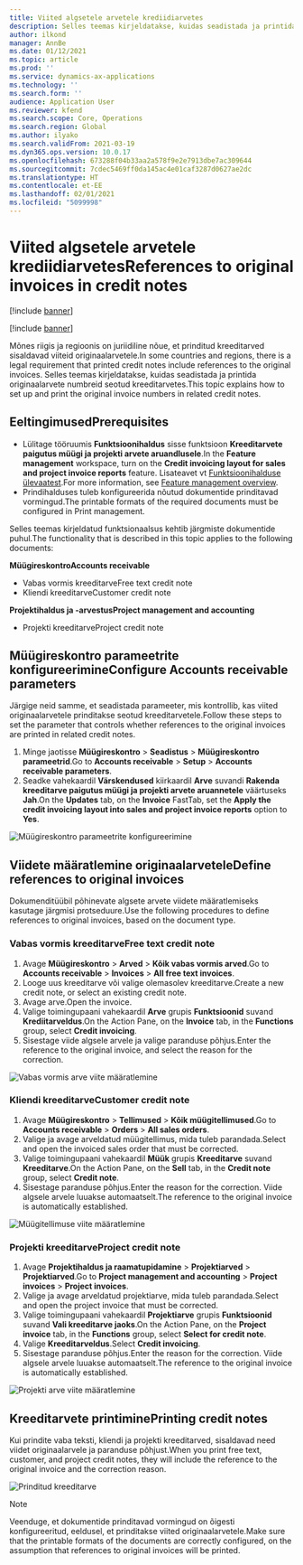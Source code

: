 ```yaml
---
title: Viited algsetele arvetele krediidiarvetes
description: Selles teemas kirjeldatakse, kuidas seadistada ja printida originaalarvete numbreid seotud kreeditarvetes.
author: ilkond
manager: AnnBe
ms.date: 01/12/2021
ms.topic: article
ms.prod: ''
ms.service: dynamics-ax-applications
ms.technology: ''
ms.search.form: ''
audience: Application User
ms.reviewer: kfend
ms.search.scope: Core, Operations
ms.search.region: Global
ms.author: ilyako
ms.search.validFrom: 2021-03-19
ms.dyn365.ops.version: 10.0.17
ms.openlocfilehash: 673288f04b33aa2a578f9e2e7913dbe7ac309644
ms.sourcegitcommit: 7cdec5469ff0da145ac4e01caf3287d0627ae2dc
ms.translationtype: HT
ms.contentlocale: et-EE
ms.lasthandoff: 02/01/2021
ms.locfileid: "5099998"
---
```

# <a name="references-to-original-invoices-in-credit-notes"></a><span data-ttu-id="f6c48-103">Viited algsetele arvetele krediidiarvetes</span><span class="sxs-lookup"><span data-stu-id="f6c48-103">References to original invoices in credit notes</span></span>

[!include [banner](../includes/banner.md)]

[!include [banner](../includes/preview-banner.md)]

<span data-ttu-id="f6c48-104">Mõnes riigis ja regioonis on juriidiline nõue, et prinditud kreeditarved sisaldavad viiteid originaalarvetele.</span><span class="sxs-lookup"><span data-stu-id="f6c48-104">In some countries and regions, there is a legal requirement that printed credit notes include references to the original invoices.</span></span> <span data-ttu-id="f6c48-105">Selles teemas kirjeldatakse, kuidas seadistada ja printida originaalarvete numbreid seotud kreeditarvetes.</span><span class="sxs-lookup"><span data-stu-id="f6c48-105">This topic explains how to set up and print the original invoice numbers in related credit notes.</span></span>

## <a name="prerequisites"></a><span data-ttu-id="f6c48-106">Eeltingimused</span><span class="sxs-lookup"><span data-stu-id="f6c48-106">Prerequisites</span></span>

- <span data-ttu-id="f6c48-107">Lülitage tööruumis **Funktsioonihaldus** sisse funktsioon **Kreeditarvete paigutus müügi ja projekti arvete aruandlusele**.</span><span class="sxs-lookup"><span data-stu-id="f6c48-107">In the **Feature management** workspace, turn on the **Credit invoicing layout for sales and project invoice reports** feature.</span></span> <span data-ttu-id="f6c48-108">Lisateavet vt [Funktsioonihalduse ülevaatest](../../fin-and-ops/get-started/feature-management/feature-management-overview.md).</span><span class="sxs-lookup"><span data-stu-id="f6c48-108">For more information, see [Feature management overview](../../fin-and-ops/get-started/feature-management/feature-management-overview.md).</span></span>
- <span data-ttu-id="f6c48-109">Prindihalduses tuleb konfigureerida nõutud dokumentide prinditavad vormingud.</span><span class="sxs-lookup"><span data-stu-id="f6c48-109">The printable formats of the required documents must be configured in Print management.</span></span>

<span data-ttu-id="f6c48-110">Selles teemas kirjeldatud funktsionaalsus kehtib järgmiste dokumentide puhul.</span><span class="sxs-lookup"><span data-stu-id="f6c48-110">The functionality that is described in this topic applies to the following documents:</span></span>

<span data-ttu-id="f6c48-111">**Müügireskontro**</span><span class="sxs-lookup"><span data-stu-id="f6c48-111">**Accounts receivable**</span></span>

- <span data-ttu-id="f6c48-112">Vabas vormis kreeditarve</span><span class="sxs-lookup"><span data-stu-id="f6c48-112">Free text credit note</span></span>
- <span data-ttu-id="f6c48-113">Kliendi kreeditarve</span><span class="sxs-lookup"><span data-stu-id="f6c48-113">Customer credit note</span></span>

<span data-ttu-id="f6c48-114">**Projektihaldus ja -arvestus**</span><span class="sxs-lookup"><span data-stu-id="f6c48-114">**Project management and accounting**</span></span>

- <span data-ttu-id="f6c48-115">Projekti kreeditarve</span><span class="sxs-lookup"><span data-stu-id="f6c48-115">Project credit note</span></span>

## <a name="configure-accounts-receivable-parameters"></a><span data-ttu-id="f6c48-116">Müügireskontro parameetrite konfigureerimine</span><span class="sxs-lookup"><span data-stu-id="f6c48-116">Configure Accounts receivable parameters</span></span>

<span data-ttu-id="f6c48-117">Järgige neid samme, et seadistada parameeter, mis kontrollib, kas viited originaalarvetele prinditakse seotud kreeditarvetele.</span><span class="sxs-lookup"><span data-stu-id="f6c48-117">Follow these steps to set the parameter that controls whether references to the original invoices are printed in related credit notes.</span></span>

1. <span data-ttu-id="f6c48-118">Minge jaotisse **Müügireskontro** \> **Seadistus** \> **Müügireskontro parameetrid**.</span><span class="sxs-lookup"><span data-stu-id="f6c48-118">Go to **Accounts receivable** \> **Setup** \> **Accounts receivable parameters**.</span></span>
2. <span data-ttu-id="f6c48-119">Seadke vahekaardil **Värskendused** kiirkaardil **Arve** suvandi **Rakenda kreeditarve paigutus müügi ja projekti arvete aruannetele** väärtuseks **Jah**.</span><span class="sxs-lookup"><span data-stu-id="f6c48-119">On the **Updates** tab, on the **Invoice** FastTab, set the **Apply the credit invoicing layout into sales and project invoice reports** option to **Yes**.</span></span>

![Müügireskontro parameetrite konfigureerimine](media/original-invoice-number-in-credit-note.jpg)

## <a name="define-references-to-original-invoices"></a><span data-ttu-id="f6c48-121">Viidete määratlemine originaalarvetele</span><span class="sxs-lookup"><span data-stu-id="f6c48-121">Define references to original invoices</span></span>

<span data-ttu-id="f6c48-122">Dokumenditüübil põhinevate algsete arvete viidete määratlemiseks kasutage järgmisi protseduure.</span><span class="sxs-lookup"><span data-stu-id="f6c48-122">Use the following procedures to define references to original invoices, based on the document type.</span></span>

### <a name="free-text-credit-note"></a><span data-ttu-id="f6c48-123">Vabas vormis kreeditarve</span><span class="sxs-lookup"><span data-stu-id="f6c48-123">Free text credit note</span></span>

1. <span data-ttu-id="f6c48-124">Avage **Müügireskontro** \> **Arved** \> **Kõik vabas vormis arved**.</span><span class="sxs-lookup"><span data-stu-id="f6c48-124">Go to **Accounts receivable** \> **Invoices** \> **All free text invoices**.</span></span>
2. <span data-ttu-id="f6c48-125">Looge uus kreeditarve või valige olemasolev kreeditarve.</span><span class="sxs-lookup"><span data-stu-id="f6c48-125">Create a new credit note, or select an existing credit note.</span></span>
3. <span data-ttu-id="f6c48-126">Avage arve.</span><span class="sxs-lookup"><span data-stu-id="f6c48-126">Open the invoice.</span></span>
4. <span data-ttu-id="f6c48-127">Valige toimingupaani vahekaardil **Arve** grupis **Funktsioonid** suvand **Krediitarveldus**.</span><span class="sxs-lookup"><span data-stu-id="f6c48-127">On the Action Pane, on the **Invoice** tab, in the **Functions** group, select **Credit invoicing**.</span></span>
5. <span data-ttu-id="f6c48-128">Sisestage viide algsele arvele ja valige paranduse põhjus.</span><span class="sxs-lookup"><span data-stu-id="f6c48-128">Enter the reference to the original invoice, and select the reason for the correction.</span></span>

![Vabas vormis arve viite määratlemine](media/reference-original-invoice-FTI.jpg)

### <a name="customer-credit-note"></a><span data-ttu-id="f6c48-130">Kliendi kreeditarve</span><span class="sxs-lookup"><span data-stu-id="f6c48-130">Customer credit note</span></span>

1. <span data-ttu-id="f6c48-131">Avage **Müügireskontro** \> **Tellimused** \> **Kõik müügitellimused**.</span><span class="sxs-lookup"><span data-stu-id="f6c48-131">Go to **Accounts receivable** \> **Orders** \> **All sales orders**.</span></span>
2. <span data-ttu-id="f6c48-132">Valige ja avage arveldatud müügitellimus, mida tuleb parandada.</span><span class="sxs-lookup"><span data-stu-id="f6c48-132">Select and open the invoiced sales order that must be corrected.</span></span>
3. <span data-ttu-id="f6c48-133">Valige toimingupaani vahekaardil **Müük** grupis **Kreeditarve** suvand **Kreeditarve**.</span><span class="sxs-lookup"><span data-stu-id="f6c48-133">On the Action Pane, on the **Sell** tab, in the **Credit note** group, select **Credit note**.</span></span>
4. <span data-ttu-id="f6c48-134">Sisestage paranduse põhjus.</span><span class="sxs-lookup"><span data-stu-id="f6c48-134">Enter the reason for the correction.</span></span> <span data-ttu-id="f6c48-135">Viide algsele arvele luuakse automaatselt.</span><span class="sxs-lookup"><span data-stu-id="f6c48-135">The reference to the original invoice is automatically established.</span></span>

![Müügitellimuse viite määratlemine](media/reference-original-invoice-SO.jpg)

### <a name="project-credit-note"></a><span data-ttu-id="f6c48-137">Projekti kreeditarve</span><span class="sxs-lookup"><span data-stu-id="f6c48-137">Project credit note</span></span>

1. <span data-ttu-id="f6c48-138">Avage **Projektihaldus ja raamatupidamine** \> **Projektiarved** \> **Projektiarved**.</span><span class="sxs-lookup"><span data-stu-id="f6c48-138">Go to **Project management and accounting** \> **Project invoices** \> **Project invoices**.</span></span>
2. <span data-ttu-id="f6c48-139">Valige ja avage arveldatud projektiarve, mida tuleb parandada.</span><span class="sxs-lookup"><span data-stu-id="f6c48-139">Select and open the project invoice that must be corrected.</span></span>
3. <span data-ttu-id="f6c48-140">Valige toimingupaani vahekaardil **Projektiarve** grupis **Funktsioonid** suvand **Vali kreeditarve jaoks**.</span><span class="sxs-lookup"><span data-stu-id="f6c48-140">On the Action Pane, on the **Project invoice** tab, in the **Functions** group, select **Select for credit note**.</span></span>
4. <span data-ttu-id="f6c48-141">Valige **Kreeditarveldus**.</span><span class="sxs-lookup"><span data-stu-id="f6c48-141">Select **Credit invoicing**.</span></span>
5. <span data-ttu-id="f6c48-142">Sisestage paranduse põhjus.</span><span class="sxs-lookup"><span data-stu-id="f6c48-142">Enter the reason for the correction.</span></span> <span data-ttu-id="f6c48-143">Viide algsele arvele luuakse automaatselt.</span><span class="sxs-lookup"><span data-stu-id="f6c48-143">The reference to the original invoice is automatically established.</span></span>

![Projekti arve viite määratlemine](media/reference-original-invoice-project.jpg)

## <a name="printing-credit-notes"></a><span data-ttu-id="f6c48-145">Kreeditarvete printimine</span><span class="sxs-lookup"><span data-stu-id="f6c48-145">Printing credit notes</span></span>

<span data-ttu-id="f6c48-146">Kui prindite vaba teksti, kliendi ja projekti kreeditarved, sisaldavad need viidet originaalarvele ja paranduse põhjust.</span><span class="sxs-lookup"><span data-stu-id="f6c48-146">When you print free text, customer, and project credit notes, they will include the reference to the original invoice and the correction reason.</span></span>

![Prinditud kreeditarve](media/credit-note-FTI.jpg)

> [!NOTE]
> <span data-ttu-id="f6c48-148">Veenduge, et dokumentide prinditavad vormingud on õigesti konfigureeritud, eeldusel, et prinditakse viited originaalarvetele.</span><span class="sxs-lookup"><span data-stu-id="f6c48-148">Make sure that the printable formats of the documents are correctly configured, on the assumption that references to original invoices will be printed.</span></span>

